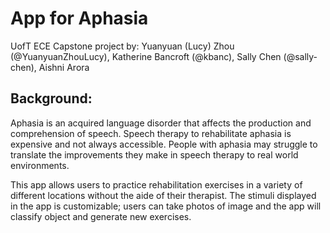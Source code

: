 # App for Aphasia

UofT ECE Capstone project by: Yuanyuan (Lucy) Zhou (@YuanyuanZhouLucy), Katherine Bancroft (@kbanc), Sally Chen (@sally-chen), Aishni Arora

## Background: 
Aphasia is an acquired language disorder that affects the production and comprehension of speech. Speech therapy to rehabilitate aphasia is expensive and not always accessible. People with aphasia may struggle to translate the improvements they make in speech therapy to real world environments.

This app allows users to practice rehabilitation exercises in a variety of different locations without the aide of their therapist. The stimuli displayed in the app is customizable; users can take photos of image and the app will classify  object and generate new exercises.


